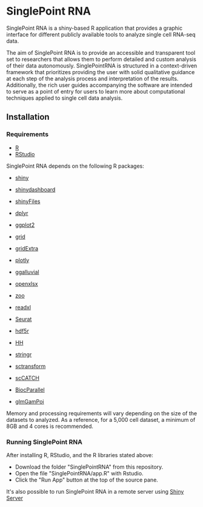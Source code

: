 # SinglePoint RNA

SinglePoint RNA is a shiny-based R application that provides a graphic interface for different publicly available tools to analyze single cell RNA-seq data. 

The aim of SinglePoint RNA is to provide an accessible and transparent tool set to researchers that allows them to perform detailed and custom analysis of their data autonomously. 
SinglePointRNA is structured in a context-driven framework that prioritizes providing the user with solid qualitative guidance at each step of the analysis process and interpretation of the results.
Additionally, the rich user guides accompanying the software are intended to serve as a point of entry for users to learn more about computational techniques applied to single cell data analysis.


## Installation

### Requirements 

* [R](https://cran.r-project.org/)
* [RStudio](https://posit.co/download/rstudio-desktop/)

SinglePoint RNA depends on the following R packages:

* [shiny](https://shiny.rstudio.com/)
* [shinydashboard](https://cran.r-project.org/package=shinydashboard)
* [shinyFiles](https://cran.r-project.org/package=shinyFiles)
* [dplyr](https://cran.r-project.org/package=dplyr)
* [ggplot2](https://cran.r-project.org/package=ggplot2) 
* [grid](https://cran.r-project.org/package=grid) 
* [gridExtra](https://cran.r-project.org/package=gridExtra) 
* [plotly](https://cran.r-project.org/package=plotly)
* [ggalluvial](https://cran.r-project.org/package=ggalluvial)
* [openxlsx](https://cran.r-project.org/package=openxlsx)
* [zoo](https://cran.r-project.org/package=zoo)
* [readxl](https://cran.r-project.org/package=readxl)
* [Seurat](https://cran.r-project.org/package=Seurat)
* [hdf5r](https://cran.r-project.org/package=hdf5r)
* [HH](https://cran.r-project.org/package=HH)
* [stringr](https://cran.r-project.org/package=stringr)
* [sctransform](https://cran.r-project.org/package=sctransform)
* [scCATCH](https://cran.r-project.org/package=scCATCH)

* [BiocParallel](https://bioconductor.org/packages/release/bioc/html/BiocParallel.html)
* [glmGamPoi](https://bioconductor.org/packages/release/bioc/html/glmGamPoi.html)

Memory and processing requirements will vary depending on the size of the datasets to analyzed. As a reference, for a 5,000 cell dataset, a minimum of 8GB and 4 cores is recommended.

### Running SinglePoint RNA

After installing R, RStudio, and the R libraries stated above:

* Download the folder "SinglePointRNA" from this repository. 
* Open the file "SinglePointRNA/app.R" with Rstudio.
* Click the "Run App" button at the top of the source pane.


It's also possible to run SinglePoint RNA in a remote server using [Shiny Server](https://posit.co/products/open-source/shinyserver/)


